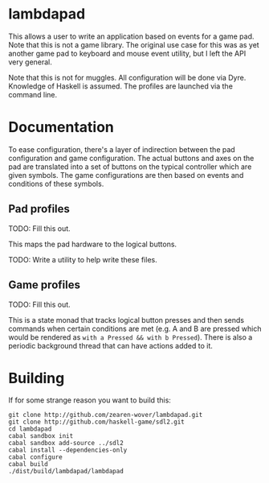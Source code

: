 # lambdapad

This allows a user to write an application based on events for a game pad.  Note
that this is not a game library.  The original use case for this was as yet
another game pad to keyboard and mouse event utility, but I left the API very
general.

Note that this is not for muggles.  All configuration will be done via Dyre.
Knowledge of Haskell is assumed.  The profiles are launched via the
command line.

# Documentation

To ease configuration, there's a layer of indirection between the pad
configuration and game configuration.  The actual buttons and axes on the pad
are translated into a set of buttons on the typical controller which are given
symbols.  The game configurations are then based on events and conditions of
these symbols.

## Pad profiles

TODO: Fill this out.

This maps the pad hardware to the logical buttons.

TODO: Write a utility to help write these files.

## Game profiles

TODO: Fill this out.

This is a state monad that tracks logical button presses and then sends commands
when certain conditions are met (e.g. A and B are pressed which would be
rendered as `with a Pressed && with b Pressed`).  There is also a periodic
background thread that can have actions added to it.

# Building

If for some strange reason you want to build this:

    git clone http://github.com/zearen-wover/lambdapad.git
    git clone http://github.com/haskell-game/sdl2.git
    cd lambdapad
    cabal sandbox init
    cabal sandbox add-source ../sdl2
    cabal install --dependencies-only
    cabal configure
    cabal build
    ./dist/build/lambdapad/lambdapad
